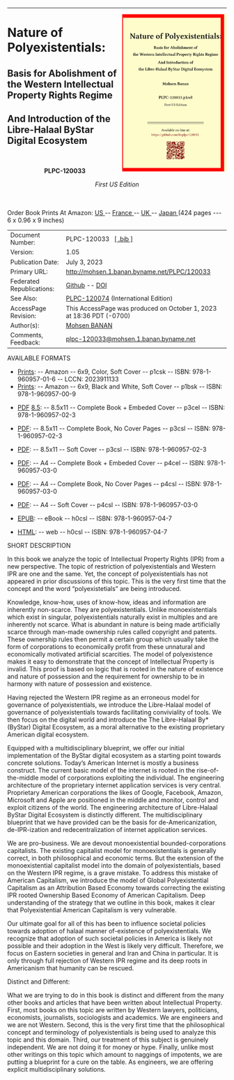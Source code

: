 
------------------------------------------------------------------------

<img align="right"  height="360" src="./images/frontCover-1.jpg">

# Nature of Polyexistentials:

## Basis for Abolishment of the Western Intellectual Property Rights Regime

## And Introduction of the Libre-Halaal ByStar Digital Ecosystem

<br/>
<p align="center"><b>PLPC-120033</b></p>

<p align="center"><i>First US Edition</i></p>

<br/><br/>
Order Book Prints At Amazon: <a href="https://www.amazon.com/dp/1960957015"> US </a> -- <a href="https://www.amazon.fr/dp/1960957015"> France </a>  -- <a href="https://www.amazon.co.uk/dp/1960957015"> UK </a> -- <a href="https://www.amazon.co.jp/dp/1960957015"> Japan </a>
(424 pages --- 6 x 0.96 x 9 inches)
<br/>

<table>
<tbody>
<tr class="odd">
<td>Document Number:</td>
<td>PLPC-120033   <a href="./cite/PLPC-120033.bib">[ .bib ]</a></td>
</tr>
<tr class="even">
<td>Version:</td>
<td>1.05</td>
</tr>
<tr class="odd">
<td>Publication Date:</td>
<td>July 3, 2023</td>
</tr>
<tr class="odd">
<td>Primary URL:</td>
<td><a href="http://mohsen.1.banan.byname.net/PLPC/120033">http://mohsen.1.banan.byname.net/PLPC/120033</a></td>
</tr>
<tr class="even">
<td>Federated Republications:</td>
<td><a href="https://github.com/bxplpc/120033">Github</a> --  <a href="https://doi.org/10.5281/zenodo.8003846">DOI</a> </td>
</tr>
<tr class="odd">
<td>See Also:</td>
<td><a href="https://github.com/bxplpc/120074">PLPC-120074</a>  (International Edition)</td>
</tr>
<tr class="even">
<td>AccessPage Revision:</td>
<td>This AccessPage was produced on October 1, 2023 at 18:36 PDT (-0700)</td>
</tr>
<tr class="odd">
<td>Author(s):</td>
<td><a href="http://mohsen.1.banan.byname.net/contact">Mohsen BANAN</a></td>
</tr>
<tr class="even">
<td>Comments, Feedback:</td>
<td><a href="mailto:plpc-120033@mohsen.1.banan.byname.net">plpc-120033@mohsen.1.banan.byname.net</td>
</tr>
</tbody>
</table>

AVAILABLE FORMATS  

-   [Prints](https://www.amazon.com/dp/1960957015):
    -- Amazon -- 6x9, Color, Soft Cover -- p1csk -- ISBN: 978-1-960957-01-6 -- LCCN: 2023911133
-   [Prints](https://www.amazon.com/dp/1960957007):
    -- Amazon -- 6x9, Black and White, Soft Cover -- p1bsk -- ISBN: 978-1-960957-00-9
<!---
-   [Prints](./NOTYET):
    -- IngramSpark -- 6x9, Black and White, Soft Cover -- p1bsi -- ISBN: 978-1-960957-00-9
--->
-   [PDF](./pdf/c-120033-1_05-book-8.5x11-col-emb-pub.pdf) <a href="https://raw.github.com/bxplpc/120033/main/pdf/c-120033-1_05-book-8.5x11-col-emb-pub.pdf" target="_blank"  type="application/pdf" rel="alternate">8.5</a>: 
    -- 8.5x11 -- Complete Book + Embeded Cover -- p3cel -- ISBN: 978-1-960957-02-3
-   [PDF](./pdf/c-120033-1_05-book-8.5x11-col-sft-loc.pdf):
    -- 8.5x11 -- Complete Book, No Cover Pages -- p3csl -- ISBN: 978-1-960957-02-3
-   [PDF](./covers/c-120033-1_05-cover-8.5x11-col-sft-loc.pdf):
    -- 8.5x11 -- Soft Cover -- p3csl -- ISBN: 978-1-960957-02-3
-   [PDF](./pdf/c-120033-1_05-book-a4-col-emb-pub.pdf):
    -- A4 -- Complete Book + Embeded Cover -- p4cel -- ISBN: 978-1-960957-03-0
-   [PDF](./pdf/c-120033-1_05-book-a4-col-sft-loc.pdf):
    -- A4 -- Complete Book, No Cover Pages -- p4csl -- ISBN: 978-1-960957-03-0
-   [PDF](./covers/c-120033-1_05-cover-a4-col-sft-loc.pdf):
    -- A4 -- Soft Cover -- p4csl -- ISBN: 978-1-960957-03-0

-   [EPUB](./ebook/c-120033-1_05-eBook.epub):
    -- eBook -- h0csl -- ISBN: 978-1-960957-04-7
-   [HTML](http://mohsen.1.banan.byname.net/PLPC/120033):
    -- web -- h0csl -- ISBN: 978-1-960957-04-7

SHORT DESCRIPTION  

In this book we analyze the topic of Intellectual Property Rights
(IPR) from a new perspective. The topic of restriction of polyexistentials and
Western IPR are one and the same. Yet, the concept of polyexistentials has not
appeared in prior discussions of this topic. This is the very first time that
the concept and the word “polyexistetials” are being introduced.

Knowledge, know-how, uses of know-how, ideas and information are inherently
non-scarce. They are polyexistentials. Unlike monoexistentials which exist in
singular, polyexistentials naturally exist in multiples and are inherently not
scarce. What is abundant in nature is being made artificially scarce through
man-made ownership rules called copyright and patents. These ownership rules
then permit a certain group which usually take the form of corporations to
economically profit from these unnatural and economically motivated artificial
scarcities. The model of polyexistence makes it easy to demonstrate that the
concept of Intellectual Property is invalid. This proof is based on logic that
is rooted in the nature of existence and nature of possession and the requirement
for ownership to be in harmony with nature of possession and existence.

Having rejected the Western IPR regime as an erroneous model for governance of
polyexistentials, we introduce the Libre-Halaal model of governance of
polyexistentials towards facilitating conviviality of tools. We then focus on
the digital world and introduce the The Libre-Halaal By* (ByStar) Digital
Ecosystem, as a moral alternative to the existing proprietary American digital
ecosystem.

Equipped with a multidisciplinary blueprint, we offer our initial
implementation of the ByStar digital ecosystem as a starting point towards
concrete solutions. Today’s American Internet is mostly a business construct.
The current basic model of the internet is rooted in the rise-of-the-middle model of
corporations exploiting the individual. The engineering architecture of the
proprietary internet application services is very central. Proprietary American
corporations the likes of Google, Facebook, Amazon, Microsoft and Apple are
positioned in the middle and monitor, control and exploit citizens of the world.
The engineering architecture of Libre-Halaal ByStar Digital Ecosystem is
distinctly different. The multidisciplinary blueprint that we have provided can
be the basis for de-Americanization, de-IPR-ization and redecentralization of
internet application services.

We are pro-business. We are devout monoexistential bounded-corporations
capitalists. The existing capitalist model for monoexistentials is generally
correct, in both philosophical and economic terms. But the extension of the
monoexistential capitalist model into the domain of polyexistentials, based on
the Western IPR regime, is a grave mistake. To address this mistake of American
Capitalism, we introduce the model of Global Polyexistential Capitalism as an
Attribution Based Economy towards correcting the existing IPR rooted Ownership
Based Economy of American Capitalism. Deep understanding of the strategy that we
outline in this book, makes it clear that Polyexistential American Capitalism is
very vulnerable.

Our ultimate goal for all of this has been to influence
societal policies towards adoption of halaal manner of-existence of
polyexistentials. We recognize that adoption of such societal policies in
America is likely not possible and their adoption in the West is likely very
difficult. Therefore, we focus on Eastern societies in general and Iran and
China in particular. It is only through full rejection of Western IPR regime and
its deep roots in Americanism that humanity can be rescued.
 
Distinct and Different: 

What we are trying to do in this book is distinct and different from the many
other books and articles that have been written about Intellectual Property.
First, most books on this topic are written by Western lawyers, politicians,
economists, journalists, sociologists and academics. We are engineers and we are
not Western. Second, this is the very first time that the philosophical concept
and terminology of polyexistentials is being used to analyze this topic and this
domain. Third, our treatment of this subject is genuinely independent. We are
not doing it for money or hype. Finally, unlike most other writings on this
topic which amount to naggings of impotents, we are putting a blueprint for a
cure on the table. As engineers, we are offering explicit multidisciplinary
solutions.

